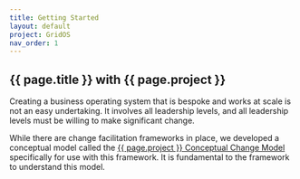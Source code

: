 ```yaml
---
title: Getting Started
layout: default
project: GridOS
nav_order: 1
---
```


## {{ page.title }} with {{ page.project }}

Creating a business operating system that is bespoke and works at scale is not an easy undertaking. It involves all leadership levels, and all leadership levels must be willing to make significant change.

While there are change facilitation frameworks in place, we developed a conceptual model called the [{{ page.project }} Conceptual Change Model](/GridOS/docs/concepts/change_model) specifically for use with this framework. It is fundamental to the framework to understand this model.
